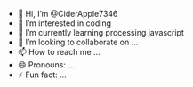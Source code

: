 - 👋 Hi, I’m @CiderApple7346
- 👀 I’m interested in coding
- 🌱 I’m currently learning processing javascript
- 💞️ I’m looking to collaborate on ...
- 📫 How to reach me ...
- 😄 Pronouns: ...
- ⚡ Fun fact: ...

<!---
CiderApple7346/CiderApple7346 is a ✨ special ✨ repository because its `README.md` (this file) appears on your GitHub profile.
You can click the Preview link to take a look at your changes.
--->
